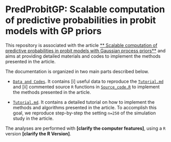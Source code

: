 # PredProbitGP: Scalable computation of predictive probabilities in probit models with GP priors

This repository is associated with the article [** Scalable computation of predictive probabilities in probit models with Gaussian process priors**](https://arxiv.org/abs/2009.01471) and aims at providing detailed materials and codes to implement the methods presented in the article.

The documentation is organized in two main parts described below.  

- [`Data and Codes`]().  It contains [i] useful data to reproduce the [`Tutorial.md`]() and [ii] commented source `R` functions in [`Source_code.R`]() to implement the methods presented in the article.

- [`Tutorial.md`](). It contains a detailed tutorial on how to implement the methods and algorithms presented in the article. To accomplish this goal, we reproduce step-by-step the setting `n=250` of the simulation study in the article.

The analyses are performed with **[clarify the computer features]**, using a `R` version **[clarify the R Version]**. 
